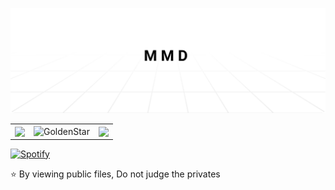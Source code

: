 <a href="https://timo.sh/?ref=github-header"><img alt="Social banner for GoldenStar" src="https://github.com/GoldenStarq/GoldenStarq/blob/Star/assets/header.svg"/></a>

<table>
  <tr>
    <td align="center" style="padding=0;width=50%;">
      <img align="center" style="padding=0;" src="https://github-readme-stats.vercel.app/api?username=GoldenStarq&custom_title=⭐&nbsp;GoldenStar&count_private=true&show_icons=true&border_radius=10&text_color=ffcc00" />
    </td>
    </td>
    <td align="center" style="padding=0;width=50%;">
      <img align="center" style="padding=0;" src="https://github-readme-streak-stats.herokuapp.com/?user=GoldenStarq" alt="GoldenStar" />
    </td>
    <td align="center" style="padding=0;width=50%;">
      <img align="center" style="padding=0;" src="https://github-readme-stats.vercel.app/api/top-langs/?username=GoldenStarq&layout=compact&show_icons=true&title_color=4F8CC9&text_color=9f9f9f&bg_color=00000000&hide_border=true&icon_color=00000000&count_private=true" />
    </td>
  </tr>
</table>

[![Spotify](https://novatorem.vercel.app/api/spotify)](https://open.spotify.com/user/omnitenebris)

⭐ By viewing public files, Do not judge the privates

<!-- [![Top Langs card](https://github-readme-stats.vercel.app/api/top-langs/?username=GoldenStarq&card_width=550&show_icons=true&border_radius=10&theme=radical)](https://github.com/GoldenStarq) -->
<!-- [<img src="https://now-playing-codestackr.vercel.app/api/spotify-playing" alt="GoldenStar Spotify Playing" width="350" />](https://open.spotify.com/playlist/1314n5hBhXblscSTF0XsYH?si=e5eadf9f998049b5) -->

<!-- ![](https://github-readme-stats.vercel.app/api?username=GoldenStarq&count_private=true&show_icons=true&border_radius=10&text_color=ffcc00&custom_title=⭐᲼GoldenStar)

<p><img src="https://github-readme-streak-stats.herokuapp.com/?user=GoldenStarq" alt="GoldenStar" /></p>

![](https://github.com/GoldenStarq)<img src="https://github-readme-stats.vercel.app/api/top-langs/?username=GoldenStarq&layout=compact&hide=php,smarty&title_color=fff&text_color=000000" /> -->
